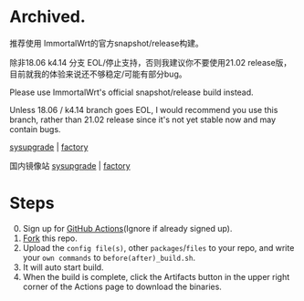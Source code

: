 # Archived. 

推荐使用 ImmortalWrt的官方snapshot/release构建。

除非18.06 k4.14 分支 EOL/停止支持，否则我建议你不要使用21.02 release版，目前就我的体验来说还不够稳定/可能有部分bug。

Please use ImmortalWrt's official snapshot/release build instead.

Unless 18.06 / k4.14 branch goes EOL, I would recommend you use this branch, rather than 21.02 release since it's not yet stable now and may contain bugs.

[sysupgrade](https://downloads.immortalwrt.org/releases/18.06-SNAPSHOT/targets/ipq40xx/generic/immortalwrt-ipq40xx-generic-p2w_r619ac-squashfs-nand-sysupgrade.bin) | [factory](https://downloads.immortalwrt.org/releases/18.06-SNAPSHOT/targets/ipq40xx/generic/immortalwrt-ipq40xx-generic-p2w_r619ac-squashfs-nand-factory.ubi)

国内镜像站 [sysupgrade](https://mirrors.vsean.net/openwrt/releases/18.06-SNAPSHOT/targets/ipq40xx/generic/immortalwrt-ipq40xx-generic-p2w_r619ac-squashfs-nand-sysupgrade.bin) | [factory](https://mirrors.vsean.net/openwrt/releases/18.06-SNAPSHOT/targets/ipq40xx/generic/immortalwrt-ipq40xx-generic-p2w_r619ac-squashfs-nand-factory.ubi)


# Steps
0. Sign up for [GitHub Actions](https://github.com/features/actions/signup)\(Ignore if already signed up\).<br/>
1. [Fork](https://github.com/immortalwrt/build-immortalwrt/fork) this repo.<br/>
2. Upload the `config file(s)`, other `packages`/`files` to your repo, and write your `own commands` to `before(after)_build.sh`.<br/>
3. It will auto start build.
4. When the build is complete, click the Artifacts button in the upper right corner of the Actions page to download the binaries.
